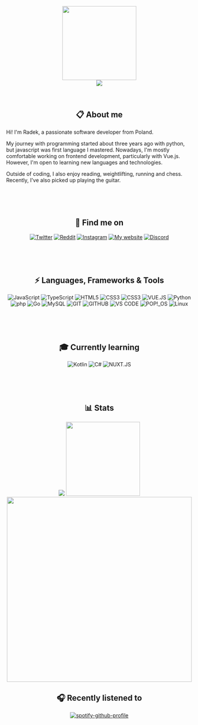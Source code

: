 <div align="center">

<img src="https://github.com/user-attachments/assets/1a80d4ab-6d47-4556-9932-1b8050883608" height="200px" width="200px" />

<br />

<img src="https://readme-typing-svg.demolab.com?font=Righteous&size=40&duration=2000&pause=500&color=E1E1E1&center=true&vCenter=true&repeat=false&width=500&height=64&lines=Hi+there+%F0%9F%91%8B" />

<br />
<br />
<br />

## 📋 About me

<p align="left">      
Hi! I'm Radek, a passionate software developer from Poland.
</p>

<p align="left">      
My journey with programming started about three years ago with python, but javascript was first language I mastered. Nowadays, I'm mostly comfortable working on frontend development, particularly with Vue.js. However, I'm open to learning new languages and technologies. 
</p>

<p align="left">      
Outside of coding, I also enjoy reading, weightlifting, running and chess. Recently, I've also picked up playing the guitar.
</p>
<br />
<br />
<br />


## 🔎 Find me on
[![Twitter](https://img.shields.io/badge/Twitter-black.svg?&style=for-the-badge&logo=X&logoColor=white)](https://x.com/wcale_nie_radek)
[![Reddit](https://img.shields.io/badge/reddit-e03c04.svg?&style=for-the-badge&logo=reddit&logoColor=white)](https://www.reddit.com/user/radeqq007/)
[![Instagram](https://img.shields.io/badge/instagram-fc1f44.svg?&style=for-the-badge&logo=instagram&logoColor=white)](https://www.instagram.com/your.iron.lung/)
[![My website](https://img.shields.io/badge/my_website-ff3cb4.svg?&style=for-the-badge&logo=vue.js&logoColor=white)](https://radeqq007.github.io/portfolio/)
[![Discord](https://img.shields.io/badge/discord-5865F2.svg?&style=for-the-badge&logo=discord&logoColor=white)](https://discordapp.com/users/695965239556177980)

<br />
<br />
<br />

## ⚡ Languages, Frameworks & Tools      
![JavaScript](https://img.shields.io/badge/javascript-%23323330.svg?style=for-the-badge&logo=javascript&logoColor=%23F7DF1E)
![TypeScript](https://img.shields.io/badge/typescript-007ACC.svg?style=for-the-badge&logo=typescript&logoColor=white)
![HTML5](https://img.shields.io/badge/html5-E34C26.svg?style=for-the-badge&logo=html5&logoColor=white)
![CSS3](https://img.shields.io/badge/css3-%231572B6.svg?style=for-the-badge&logo=css3&logoColor=white)
![CSS3](https://img.shields.io/badge/tailwind-38bdf8.svg?style=for-the-badge&logo=tailwindcss&logoColor=white)
![VUE.JS](https://img.shields.io/badge/vue.js-%42b883.svg?style=for-the-badge&logo=vue.js&logoColor=white)
![Python](https://img.shields.io/badge/python-3670A0.svg?style=for-the-badge&logo=python&logoColor=white)
![php](https://img.shields.io/badge/php-787CB5.svg?style=for-the-badge&logo=php&logoColor=white)
![Go](https://img.shields.io/badge/go-00ADD8.svg?style=for-the-badge&logo=go&logoColor=white)
![MySQL](https://img.shields.io/badge/mysql-00758F.svg?style=for-the-badge&logo=mysql&logoColor=F29111)
![GIT](https://img.shields.io/badge/git-F05033.svg?style=for-the-badge&logo=git&logoColor=white)
![GITHUB](https://img.shields.io/badge/github-181717.svg?style=for-the-badge&logo=github&logoColor=white)
![VS CODE](https://img.shields.io/badge/vs_code-0066B8.svg?style=for-the-badge&logo=vscode&logoColor=white)
![POP!_OS](https://img.shields.io/badge/Pop!__OS-049197.svg?style=for-the-badge&logo=popos&logoColor=white)
![Linux](https://img.shields.io/badge/linux-fbbb14.svg?style=for-the-badge&logo=linux&logoColor=black)


<br />
<br />
<br />


## 🎓 Currently learning

![Kotlin](https://img.shields.io/badge/kotlin-7e52ff.svg?style=for-the-badge&logo=kotlin&logoColor=white)
![C#](https://custom-icon-badges.demolab.com/badge/C%23-9f73d9.svg?style=for-the-badge&logo=cshrp&logoColor=white)
![NUXT.JS](https://img.shields.io/badge/nuxt.js-00DC82.svg?style=for-the-badge&logo=nuxt.js&logoColor=white)


<br />
<br />
<br />

## 📊 Stats
<img src="https://github-readme-stats.vercel.app/api?username=radeqq007&show_icons=true&theme=dracula&hide_border=true" />
<img src="https://github-readme-streak-stats-salesp07.vercel.app/?user=radeqq007&count_private=true&theme=dracula&hide_border=true" height="200px"/>
<br />
<img src="https://github-readme-stats.vercel.app/api/wakatime?username=@IWillEatYourPancakes&layout=compact&theme=dracula&hide_border=true" height="500px" />

## 🎧 Recently listened to
[![spotify-github-profile](https://spotify-github-profile.kittinanx.com/api/view?uid=radeqq007&cover_image=true&theme=natemoo-re&show_offline=false&background_color=121212&interchange=false&bar_color=53b14f&bar_color_cover=false)](https://github.com/kittinan/spotify-github-profile)
</div>
